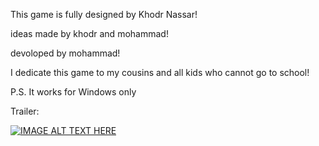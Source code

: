 This game is fully designed by Khodr Nassar! 


ideas made by khodr and mohammad!

devoloped by mohammad! 

I dedicate this game to my cousins and all kids who cannot go to school! 

P.S. It works for Windows only 

Trailer: 


[![IMAGE ALT TEXT HERE](https://img.youtube.com/vi/zCe1JZQ1CMI/0.jpg)](https://www.youtube.com/watch?v=zCe1JZQ1CMI)
